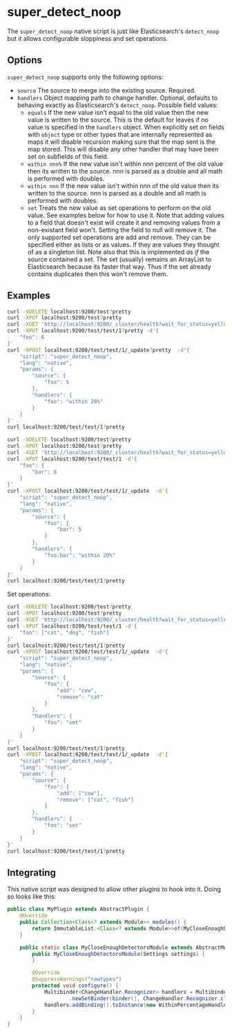 super_detect_noop
=================

The ```super_detect_noop``` native script is just like Elasticsearch's
```detect_noop``` but it allows configurable sloppiness and set operations.

Options
-------

```super_detect_noop``` supports only the following options:
* ```source``` The source to merge into the existing source. Required.
* ```handlers``` Object mapping path to change handler. Optional, defaults to
behaving exactly as Elasticsearch's ```detect_noop```. Possible field values:
    * ```equals``` If the new value isn't equal to the old value then the new
    value is written to the source. This is the default for leaves if no value
    is specified in the ```handlers``` object. When explicitly set on fields
    with `object` type or other types that are internally represented as maps
    it will disable recursion making sure that the map sent is the map stored.
    This will disable any other handler that may have been set on subfields of
    this field.
    * ```within nnn%``` If the new value isn't within nnn percent of the old
    value then its written to the source. nnn is parsed as a double and all
    math is performed with doubles.
    * ```within nnn``` If the new value isn't within nnn of the old value then
    its written to the source. nnn is parsed as a double and all math is
    performed with doubles.
    * ```set``` Treats the new value as set operations to perform on the old
    value. See examples below for how to use it. Note that adding values to a
    field  that doesn't exist will create it and removing values from a
    non-existant field won't. Setting the field to null will remove it. The
    only supported set operations are add and remove. They can be specified
    either as lists or as values. If they are values they thought of as a
    singleton list. Note also that this is implemented *as* *if* the source
    contained a set. The set (usually) remains an ArrayList to Elasticsearch
    because its faster that way. Thus if the set already contains duplicates
    then this won't remove them.


Examples
-------
```bash
curl -XDELETE localhost:9200/test?pretty
curl -XPUT localhost:9200/test?pretty
curl -XGET 'http://localhost:9200/_cluster/health?wait_for_status=yellow&timeout=50s&pretty'
curl -XPUT localhost:9200/test/test/1?pretty -d'{
    "foo": 6
}'
curl -XPOST localhost:9200/test/test/1/_update?pretty  -d'{
    "script": "super_detect_noop",
    "lang": "native",
    "params": {
        "source": {
            "foo": 5
        },
        "handlers": {
            "foo": "within 20%"
        }
    }
}'
curl localhost:9200/test/test/1?pretty
```

```bash
curl -XDELETE localhost:9200/test?pretty
curl -XPUT localhost:9200/test?pretty
curl -XGET 'http://localhost:9200/_cluster/health?wait_for_status=yellow&timeout=50s&pretty'
curl -XPUT localhost:9200/test/test/1 -d'{
    "foo": {
        "bar": 6
    }
}'
curl -XPOST localhost:9200/test/test/1/_update  -d'{
    "script": "super_detect_noop",
    "lang": "native",
    "params": {
        "source": {
            "foo": {
                "bar": 5
            }
        },
        "handlers": {
            "foo.bar": "within 20%"
        }
    }
}'
curl localhost:9200/test/test/1?pretty
```

Set operations:
```bash
curl -XDELETE localhost:9200/test?pretty
curl -XPUT localhost:9200/test?pretty
curl -XGET 'http://localhost:9200/_cluster/health?wait_for_status=yellow&timeout=50s&pretty'
curl -XPUT localhost:9200/test/test/1 -d'{
    "foo": ["cat", "dog", "fish"]
}'
curl localhost:9200/test/test/1?pretty
curl -XPOST localhost:9200/test/test/1/_update  -d'{
    "script": "super_detect_noop",
    "lang": "native",
    "params": {
        "source": {
            "foo": {
                "add": "cow",
                "remove": "cat"
            }
        },
        "handlers": {
            "foo": "set"
        }
    }
}'
curl localhost:9200/test/test/1?pretty
curl -XPOST localhost:9200/test/test/1/_update  -d'{
    "script": "super_detect_noop",
    "lang": "native",
    "params": {
        "source": {
            "foo": {
                "add": ["cow"],
                "remove": ["cat", "fish"]
            }
        },
        "handlers": {
            "foo": "set"
        }
    }
}'
curl localhost:9200/test/test/1?pretty
```


Integrating
-----------
This native script was designed to allow other plugins to hook into it.  Doing
so looks like this:
```java
public class MyPlugin extends AbstractPlugin {
    @Override
    public Collection<Class<? extends Module>> modules() {
        return ImmutableList.<Class<? extends Module>>of(MyCloseEnoughDetectorsModule.class);
    }

    public static class MyCloseEnoughDetectorsModule extends AbstractModule {
        public MyCloseEnoughDetectorsModule(Settings settings) {
        }

        @Override
        @SuppressWarnings("rawtypes")
        protected void configure() {
            Multibinder<ChangeHandler.Recognizer> handlers = Multibinder
                    .newSetBinder(binder(), ChangeHandler.Recognizer.class);
            handlers.addBinding().toInstance(new WithinPercentageHandler.Recognizer());
        }
    }
}
```


